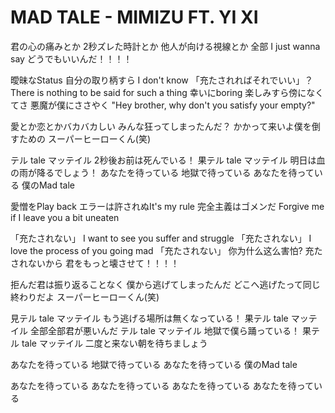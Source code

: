 # MAD TALE - MIMIZU FT. YI XI

君の心の痛みとか
2秒ズレた時計とか
他人が向ける視線とか 全部
I just wanna say
どうでもいいんだ！！！！

曖昧なStatus
自分の取り柄すら I don't know
「充たされればそれでいい」？
There is nothing to be said for such a thing
幸いにboring
楽しみすら傍になくてさ
悪魔が僕にささやく
"Hey brother, why don't you satisfy your empty?"

愛とか恋とかバカバカしい
みんな狂ってしまったんだ？
かかって来いよ僕を倒すための
スーパーヒーローくん(笑)


テル tale マッテイル
2秒後お前は死んでいる！
果テル tale マッテイル
明日は血の雨が降るでしょう！
あなたを待っている
地獄で待っている
あなたを待っている
僕のMad tale

愛憎をPlay back
エラーは許されぬIt's my rule
完全主義はゴメンだ
Forgive me if I leave you a bit uneaten

「充たされない」
I want to see you suffer and struggle
「充たされない」
I love the process of you going mad
「充たされない」
你为什么这么害怕?
充たされないから
君をもっと壊させて！！！！

拒んだ君は振り返ることなく
僕から逃げてしまったんだ
どこへ逃げたって同じ終わりだよ
スーパーヒーローくん(笑)

見テル tale マッテイル
もう逃げる場所は無くなっている！
果テル tale マッテイル
全部全部君が悪いんだ
テル tale マッテイル
地獄で僕ら踊っている！
果テル tale マッテイル
二度と来ない朝を待ちましょう

あなたを待っている
地獄で待っている
あなたを待っている
僕のMad tale

あなたを待っている
あなたを待っている
あなたを待っている
あなたを待っている



